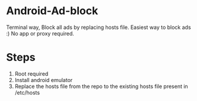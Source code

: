# Android-Ad-block
Terminal way, Block all ads by replacing hosts file.
Easiest way to block ads :) No app or proxy required.

# Steps
1. Root required
2. Install android emulator 
3. Replace the hosts file from the repo to the existing hosts file present in /etc/hosts
